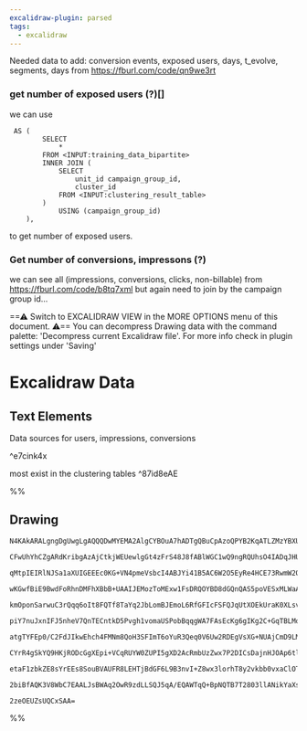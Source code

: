```yaml
---
excalidraw-plugin: parsed
tags:
  - excalidraw
---
```

Needed data to add:
conversion events, exposed users, days, t_evolve, segments, days
from https://fburl.com/code/qn9we3rt

### get number of exposed users (?)[]

we can use 
```
 AS (
        SELECT
            *
        FROM <INPUT:training_data_bipartite>
        INNER JOIN (
            SELECT
                unit_id campaign_group_id,
                cluster_id
            FROM <INPUT:clustering_result_table>
        )
            USING (campaign_group_id)
    ),
```

to get number of exposed users.

### Get number of conversions, impressons (?)

we can see all (impressions, conversions, clicks, non-billable) from 
https://fburl.com/code/b8tq7xml
but again need to join by the campaign group id...



==⚠  Switch to EXCALIDRAW VIEW in the MORE OPTIONS menu of this document. ⚠== You can decompress Drawing data with the command palette: 'Decompress current Excalidraw file'. For more info check in plugin settings under 'Saving'


# Excalidraw Data
## Text Elements
Data sources for 
users, impressions, conversions

 ^e7cink4x

most exist in the clustering tables
 ^87id8eAE

%%
## Drawing
```compressed-json
N4KAkARALgngDgUwgLgAQQQDwMYEMA2AlgCYBOuA7hADTgQBuCpAzoQPYB2KqATLZMzYBXUtiRoIACyhQ4zZAHoFAc0JRJQgEYA6bGwC2CgF7N6hbEcK4OCtptbErHALRY8RMpWdx8Q1TdIEfARcZgRmBShcZQUebQAWbQBGGjoghH0EDihmbgBtcDBQMBLoeHF0KCwoVJLIRhZ2LjQkgAYk/lKG1k4AOU4xbgBWHgB2IYBOAA4pifjOyEIOYixu

CFwUhYhCZgARdKribgAzAjCtkjWEUewlgGt4zFrS48J8fABlWGC1wQ9ngRQUhsO4IADqJHU3D4hUBwNBXxgPwkf0uW2BfkkHHCuRaWzYcFwt1g3DarS21mUyNQ5NhECeaGcE1G2iGrWZ8TGAGYAGxTJI8+Z0mDcZxcoaJHjsybxUY8HlDHk8IZbZhAkEIADCbHwbFIawAxEkEMbjQCIJoiXdlBjltrdfqJEDrMxCYFsuaKJDJNDmdplcyJZN+fFW

qMtpIEIRlNJSa1aXUIGEEEc0KG+VN4pmeVsbcI4ABJYi41B5AC6W2O5EyRe4HCE73RwmW2OYJfrjbpmmbxAAosFMtkS+WtkI4MRcIdSXKJVzZvLWjwOnSiBw7nWG/gtrrsKDU6hTvhznTjpwoB9CEYKlLK2eAGK4fRvEVoFV0qqYGoSXaT3CoQQiGIzAHnqqAADr1mELDUKghD6HAgRtk0zAwXoHDdMhEEQea5AUAAKtUaw/lE/7CKI4QgaQ4GQU

wKGwfBiE9BwdFoRhnDMFhXBbB+UAAIJEMozToMExw1FsDRQOYBD8dGQnQAS5poVESxMLWaAdludJ6tGSwEARn5Eb+pGARRp5URBQhQXRcEITiyGoZwbHMZx5q4EIUBsAASuEl4VECQgINuKkABJRjGX6oEk/pDIUAC+nTFKUsCIGsPHmk53BchM4m0U0/QcIMLRJPEXLxGVxU5nSSwrAy6C4Dw5o7PswRTmgh7HomlwSFMowkFMCC8b25qvO8iLU

kmOponSarwuC3rQqq6oIt8FQTf8TaYq2JbLomBJEmoL6RfGFIcFSFQJqUtXOEkUraK0XLsvEZITCMxVTFsh3XTM2ijMyxUTAqUxSlyN2LbN9p6oapomkgWyWrueZCHaOqQ065DMW6WRiXSXrEFCaBclld0TByAOZoTc4RmFsavhdAgICmpISnKow8qMSTvXSiOFsW+QVie1YIGpqAaRtLY4hunaJt2SN9gOWPDvziZjhOrWRTOJWzFyrOTEFa6S5

piY7nuJxnIFJ5nheV7QnTECntkD5Pvgh1vomaUSPobBqqgWA7FAsEcKg6gIKg2C+GqTBLMoQe4JowQcVxdK4fpEUQJ73u+97SxB5Gofh1UpBRzHcfhNh3HVDJglrCJ2OJhJUn4JXckeXAilnrgKmkMLotaYX/h6YRHte/7mf+9nwd55ZBdF1EJcJ657leT51toP55tGyF1MRVFypxQlVX7hAADymo8qQkh3pIRh4QA4h82sAI4ADIwKQ4x3ly5rJ

atgTYFEp0/C2FdJIkwEhch4FMNm8QoH3SFImT6oYuR3Qeq0V6Uw2RDEgVsXG+NUAjCmD9LM4opRslGPyGEiZIzRhpqgQmBDtY8HTPGTBMoTpnW4LbGaGoIaOnQEaGGZo4ZWkRsjB0qV0aulwO6WuLw3ifBWr8SaRwwYaghHjH0aAKGlC4ctJEq1UTKKTsIGMW1ST4kJMSQ6ZJcwYh5orSsgtu6bguMsVYEhcCfzFsQUxaBEpJXKJlWE8VpoM33Ek

CYrR4gSkYQ9HKjRODcGgXEpi+VCqRUYW0ZUPI5gXD2AcRmbUzZwx7P2DICsDajnHJOAp6tlRlWmPKBcet1zqWcSuNgu4antQQHFcASt1hwDgF8ap3BErQEjJkau1CZEMEIAgCgAAhYRtpiA8MNMcDZmzngQGwCIaRBYqj6C+ODFGvCID8Ohts3ZpB9mHKWQjFZay0Yukxh6ToOy9lYwORkO8cixr6KUVcz52RvlHKWnNdRC1CgfJuV8w5xyNT/MU

etaF1zbkZE8sYrEEs8SouBVAUFR8LEHTjBdGF6L9B3nvI+Z8wx3lorhT8y2vkbb0vxaClOTdq4IFEkC2FIL4VRFIHxG5bAKCRlwPuHupQGUCoyL2ZYvFRXipCIfKRwIqBsv5QSw5SqNV4QCRIFZ2zmDYGBO8AAGplMqCQZhSjlFMVoPJxRTC5O8015r8AAE1uBsyikMAUDC+ROsFDtSARg2AGFGXSegBAArQj3ni7VoLMWyx8egY17ybQkCtteMl

2biBfAQK3V8WbC7EAALJsBWAq2OwR9zdLLSQJ5qA/EQAWTqQ+BpNQTB7T2803llANikYaXsuwx1jogImmV+KEWgiJZJdiFToVVkfAgbyrjC6nWjYmLIdaalry2GHQgJag6kAClsDga7uCHq0u5Vcflz09JKME0odgABWCA/7MA+FeuAVaa1XpLg2op0KiSSUYHhSN+Ad3+JSiidIf8miKSngYA18GRZtKNh0k2hSjzr1KPgUIfEkOQegwbXpYBX1

2zeOEUZsUQCxSAA=
```
%%